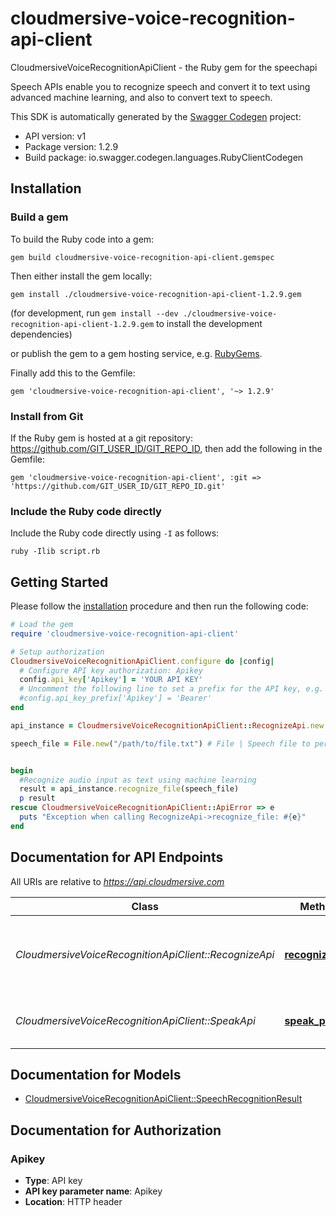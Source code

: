 # cloudmersive-voice-recognition-api-client

CloudmersiveVoiceRecognitionApiClient - the Ruby gem for the speechapi

Speech APIs enable you to recognize speech and convert it to text using advanced machine learning, and also to convert text to speech.

This SDK is automatically generated by the [Swagger Codegen](https://github.com/swagger-api/swagger-codegen) project:

- API version: v1
- Package version: 1.2.9
- Build package: io.swagger.codegen.languages.RubyClientCodegen

## Installation

### Build a gem

To build the Ruby code into a gem:

```shell
gem build cloudmersive-voice-recognition-api-client.gemspec
```

Then either install the gem locally:

```shell
gem install ./cloudmersive-voice-recognition-api-client-1.2.9.gem
```
(for development, run `gem install --dev ./cloudmersive-voice-recognition-api-client-1.2.9.gem` to install the development dependencies)

or publish the gem to a gem hosting service, e.g. [RubyGems](https://rubygems.org/).

Finally add this to the Gemfile:

    gem 'cloudmersive-voice-recognition-api-client', '~> 1.2.9'

### Install from Git

If the Ruby gem is hosted at a git repository: https://github.com/GIT_USER_ID/GIT_REPO_ID, then add the following in the Gemfile:

    gem 'cloudmersive-voice-recognition-api-client', :git => 'https://github.com/GIT_USER_ID/GIT_REPO_ID.git'

### Include the Ruby code directly

Include the Ruby code directly using `-I` as follows:

```shell
ruby -Ilib script.rb
```

## Getting Started

Please follow the [installation](#installation) procedure and then run the following code:
```ruby
# Load the gem
require 'cloudmersive-voice-recognition-api-client'

# Setup authorization
CloudmersiveVoiceRecognitionApiClient.configure do |config|
  # Configure API key authorization: Apikey
  config.api_key['Apikey'] = 'YOUR API KEY'
  # Uncomment the following line to set a prefix for the API key, e.g. 'Bearer' (defaults to nil)
  #config.api_key_prefix['Apikey'] = 'Bearer'
end

api_instance = CloudmersiveVoiceRecognitionApiClient::RecognizeApi.new

speech_file = File.new("/path/to/file.txt") # File | Speech file to perform the operation on.  Common file formats such as WAV, MP3 are supported.


begin
  #Recognize audio input as text using machine learning
  result = api_instance.recognize_file(speech_file)
  p result
rescue CloudmersiveVoiceRecognitionApiClient::ApiError => e
  puts "Exception when calling RecognizeApi->recognize_file: #{e}"
end

```

## Documentation for API Endpoints

All URIs are relative to *https://api.cloudmersive.com*

Class | Method | HTTP request | Description
------------ | ------------- | ------------- | -------------
*CloudmersiveVoiceRecognitionApiClient::RecognizeApi* | [**recognize_file**](docs/RecognizeApi.md#recognize_file) | **POST** /speech/recognize/file | Recognize audio input as text using machine learning
*CloudmersiveVoiceRecognitionApiClient::SpeakApi* | [**speak_post**](docs/SpeakApi.md#speak_post) | **POST** /speech/speak/text/basicVoice/{format} | Perform text-to-speech on a string


## Documentation for Models

 - [CloudmersiveVoiceRecognitionApiClient::SpeechRecognitionResult](docs/SpeechRecognitionResult.md)


## Documentation for Authorization


### Apikey

- **Type**: API key
- **API key parameter name**: Apikey
- **Location**: HTTP header

